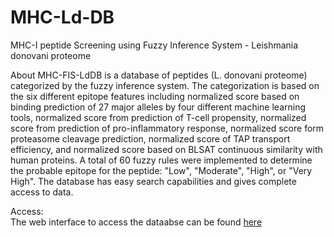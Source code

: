 # MHC-Ld-DB
MHC-I peptide Screening using Fuzzy Inference System - Leishmania donovani proteome

About
MHC-FIS-LdDB is a database of peptides (L. donovani proteome) categorized by the fuzzy inference system. The categorization is based on the six different epitope features including normalized score based on binding prediction of 27 major alleles by four different machine learning tools, normalized score from prediction of T-cell propensity, normalized score from prediction of pro-inflammatory response, normalized score form proteasome cleavage prediction, normalized score of TAP transport efficiency, and normalized score based on BLSAT continuous similarity with human proteins. A total of 60 fuzzy rules were implemented to determine the probable epitope for the peptide: "Low", "Moderate", "High", or "Very High". The database has easy search capabilities and gives complete access to data. 

Access:<br>
The web interface to access the dataabse can be found <a href="https://mhcfisld.biomedinformri.com/index.php">here</a>
